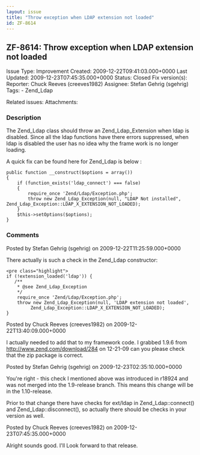 ```yaml
---
layout: issue
title: "Throw exception when LDAP extension not loaded"
id: ZF-8614
---
```


ZF-8614: Throw exception when LDAP extension not loaded
-------------------------------------------------------

 Issue Type: Improvement Created: 2009-12-22T09:41:03.000+0000 Last Updated: 2009-12-23T07:45:35.000+0000 Status: Closed Fix version(s): 
 Reporter:  Chuck Reeves (creeves1982)  Assignee:  Stefan Gehrig (sgehrig)  Tags: - Zend\_Ldap
 
 Related issues: 
 Attachments: 
### Description

The Zend\_Ldap class should throw an Zend\_Ldap\_Extension when ldap is disabled. Since all the ldap functions have there errors suppressed, when ldap is disabled the user has no idea why the frame work is no longer loading.

A quick fix can be found here for Zend\_Ldap is below :

 
    public function __construct($options = array())
    {
        if (function_exists('ldap_connect') === false)
        {
            require_once 'Zend/Ldap/Exception.php';         
            throw new Zend_Ldap_Exception(null, "LDAP Not installed", Zend_Ldap_Exception::LDAP_X_EXTENSION_NOT_LOADED);
        }
        $this->setOptions($options);
    }


 

 

### Comments

Posted by Stefan Gehrig (sgehrig) on 2009-12-22T11:25:59.000+0000

There actually is such a check in the Zend\_Ldap constructor:

 
    <pre class="highlight">
    if (!extension_loaded('ldap')) {
       /**
        * @see Zend_Ldap_Exception
        */
        require_once 'Zend/Ldap/Exception.php';
        throw new Zend_Ldap_Exception(null, 'LDAP extension not loaded',
             Zend_Ldap_Exception::LDAP_X_EXTENSION_NOT_LOADED);
    }


 

 

Posted by Chuck Reeves (creeves1982) on 2009-12-22T13:40:09.000+0000

I actually needed to add that to my framework code. I grabbed 1.9.6 from <http://www.zend.com/download/284> on 12-21-09 can you please check that the zip package is correct.

 

 

Posted by Stefan Gehrig (sgehrig) on 2009-12-23T02:35:10.000+0000

You're right - this check I mentioned above was introduced in r18924 and was not merged into the 1.9-release branch. This means this change will be in the 1.10-release.

Prior to that change there have checks for ext/ldap in Zend\_Ldap::connect() and Zend\_Ldap::disconnect(), so actually there should be checks in your version as well.

 

 

Posted by Chuck Reeves (creeves1982) on 2009-12-23T07:45:35.000+0000

Alright sounds good. I'll Look forward to that release.

 

 